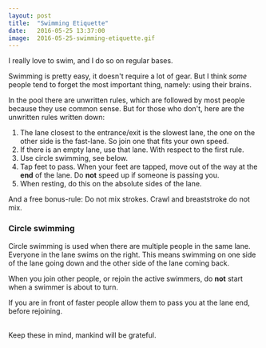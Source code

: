 ```yaml
---
layout: post
title:  "Swimming Etiquette"
date:   2016-05-25 13:37:00
image:  2016-05-25-swimming-etiquette.gif
---
```

I really love to swim, and I do so on regular bases.

Swimming is pretty easy, it doesn't require a lot of gear. But I think *some* people tend to forget the most important
thing, namely: using their brains.

In the pool there are unwritten rules, which are followed by most people because they use common sense. But for 
those who don't, here are the unwritten rules written down:

1. The lane closest to the entrance/exit is the slowest lane, the one on the other side is the fast-lane. So join one
   that fits your own speed.
2. If there is an empty lane, use that lane. With respect to the first rule.
3. Use circle swimming, see below.
4. Tap feet to pass. When your feet are tapped, move out of the way at the **end** of the lane. 
   Do **not** speed up if someone is passing you.
5. When resting, do this on the absolute sides of the lane.

And a free bonus-rule: Do not mix strokes. Crawl and breaststroke do not mix.

### Circle swimming

Circle swimming is used when there are multiple people in the same lane. Everyone in the lane swims on the right. This 
means swimming on one side of the lane going down and the other side of the lane coming back.

When you join other people, or rejoin the active swimmers, do **not** start when a swimmer is about to turn.

If you are in front of faster people allow them to pass you at the lane end, before rejoining.

<br />
Keep these in mind, mankind will be grateful.
